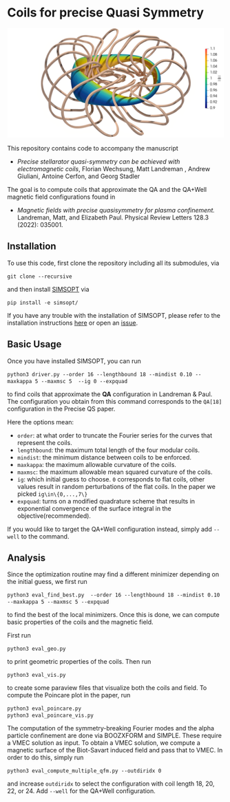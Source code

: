 # Coils for precise Quasi Symmetry

![QA+Well[24] coils](https://raw.githubusercontent.com/florianwechsung/CoilsForPreciseQS/main/coils_well24.png)

This repository contains code to accompany the manuscript

- *Precise stellarator quasi-symmetry can be achieved with electromagnetic coils*, Florian Wechsung, Matt Landreman , Andrew Giuliani, Antoine Cerfon, and Georg Stadler

The goal is to compute coils that approximate the QA and the QA+Well magnetic field configurations found in 

- *Magnetic fields with precise quasisymmetry for plasma confinement.* Landreman, Matt, and Elizabeth Paul. Physical Review Letters 128.3 (2022): 035001.


## Installation

To use this code, first clone the repository including all its submodules, via

    git clone --recursive 

and then install [SIMSOPT](https://github.com/hiddenSymmetries/simsopt) via

    pip install -e simsopt/

If you have any trouble with the installation of SIMSOPT, please refer to the installation instructions [here](https://simsopt.readthedocs.io/en/latest/installation.html#virtual-environments) or open an [issue](https://github.com/hiddenSymmetries/simsopt/issues).

## Basic Usage

Once you have installed SIMSOPT, you can run

    python3 driver.py --order 16 --lengthbound 18 --mindist 0.10 --maxkappa 5 --maxmsc 5  --ig 0 --expquad

to find coils that approximate the **QA** configuration in Landreman \& Paul. The configuration you obtain from this command corresponds to the `QA[18]` configuration in the Precise QS paper.

Here the options mean:

- `order`: at what order to truncate the Fourier series for the curves that represent the coils.
- `lengthbound`: the maximum total length of the four modular coils.
- `mindist`: the minimum distance between coils to be enforced.
- `maxkappa`: the maximum allowable curvature of the coils.
- `maxmsc`: the maximum allowable mean squared curvature of the coils.
- `ig`: which initial guess to choose. `0` corresponds to flat coils, other values result in random perturbations of the flat coils. In the paper we picked `ig\in\{0,...,7\}`
- `expquad`: turns on a modified quadrature scheme that results in exponential
  convergence of the surface integral in the objective(recommended).

If you would like to target the QA+Well configuration instead, simply add `--well` to the command.

## Analysis

Since the optimization routine may find a different minimizer depending on the initial guess, we first run

    python3 eval_find_best.py  --order 16 --lengthbound 18 --mindist 0.10 --maxkappa 5 --maxmsc 5 --expquad

to find the best of the local minimizers. Once this is done, we can compute basic properties of the coils and the magnetic field.

First run

    python3 eval_geo.py

to print geometric properties of the coils. Then run

    python3 eval_vis.py

to create some paraview files that visualize both the coils and field. To compute the Poincare plot in the paper, run

    python3 eval_poincare.py
    python3 eval_poincare_vis.py

The computation of the symmetry-breaking Fourier modes and the alpha particle confinement are done via BOOZXFORM and SIMPLE. These require a VMEC solution as input. To obtain a VMEC solution, we compute a magnetic surface of the Biot-Savart induced field and pass that to VMEC. In order to do this, simply run

    python3 eval_compute_multiple_qfm.py --outdiridx 0

and increase `outdiridx` to select the configuration with coil length 18, 20, 22, or 24. Add `--well` for the QA+Well configuration.
